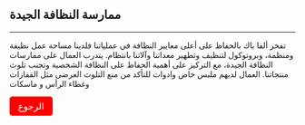 ## ممارسة النظافة الجيدة
---
تفخر ألفا باك بالحفاظ على أعلى معايير النظافة في عملياتنا فلدينا  مساحة عمل نظيفة ومنظمة،
 وبروتوكول لتنظيف وتطهير معداتنا وآلاتنا بانتظام. يتدرب العمال على ممارسات النظافة الجيدة، مع التركيز على أهمية الحفاظ على النظافة الشخصية وتجنب تلوث منتجاتنا. العمال لديهم ملبس خاص وادوات للتأكد من منع التلوث العرضى مثل القفازات وغطاء الرأس و ماسكات

 
<a class="navlink" href="/food-safe-packaging">الرجوع</a>

<style>
.navlink{
  direction: rtl;
  display: inline-block;
  font-size: 16px;
  background-color: #FF0000;
  padding: 7px 15px;
  color: white;
  text-decoration: none;
  border-radius: 5px;
}
</style>